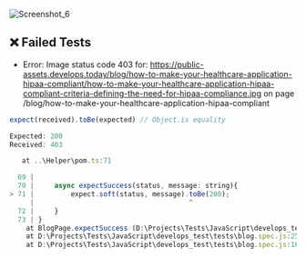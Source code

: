 ![Screenshot_6](https://github.com/user-attachments/assets/ea43101a-b198-4698-bba9-210024593eb0)

## ❌ Failed Tests

- Error: Image status code 403 for: https://public-assets.develops.today/blog/how-to-make-your-healthcare-application-hipaa-compliant/how-to-make-your-healthcare-application-hipaa-compliant-criteria-defining-the-need-for-hipaa-compliance.jpg on page /blog/how-to-make-your-healthcare-application-hipaa-compliant
```js
expect(received).toBe(expected) // Object.is equality

Expected: 200
Received: 403

   at ..\Helper\pom.ts:71

  69 |
  70 |     async expectSuccess(status, message: string){
> 71 |         expect.soft(status, message).toBe(200);
     |                                      ^
  72 |     }
  73 | }
    at BlogPage.expectSuccess (D:\Projects\Tests\JavaScript\develops_test\Helper\pom.ts:71:38)
    at D:\Projects\Tests\JavaScript\develops_test\tests\blog.spec.js:25:20
    at D:\Projects\Tests\JavaScript\develops_test\tests\blog.spec.js:18:7
```
